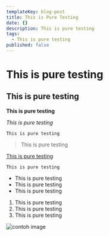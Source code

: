 ```yaml
---
templateKey: blog-post
title: This is Pure Testing
date: {}
description: This is pure testing
tags:
  - This is pure testing
published: false
---
```

# This is pure testing

## This is pure testing

**This is pure testing**

_This is pure testing_

`This is pure testing`

> This is pure testing

[This is pure testing](www.google.com)

```
This is pure testing
```

* This is pure testing
* This is pure testing
* This is pure testing

1. This is pure testing
2. This is pure testing
3. This is pure testing

![contoh image](/img/qr-for-library-diponogoro.png)
